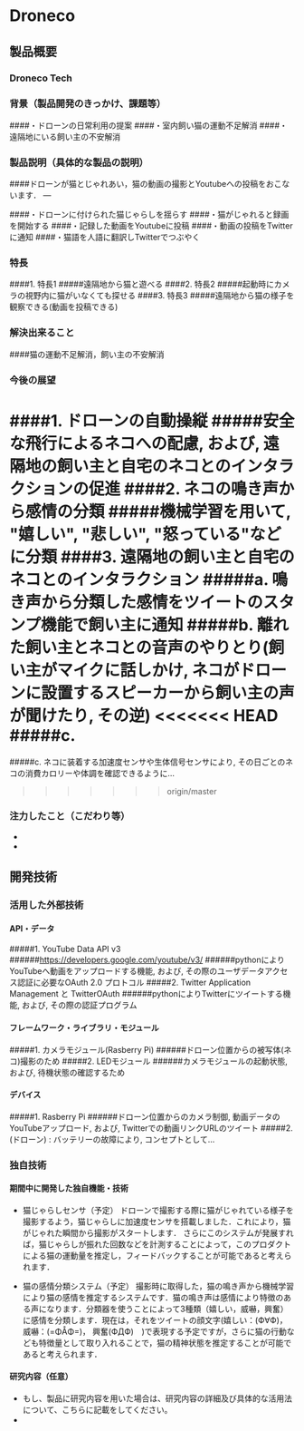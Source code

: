 # Droneco
## 製品概要
### Droneco Tech

### 背景（製品開発のきっかけ、課題等）
####・ドローンの日常利用の提案
####・室内飼い猫の運動不足解消
####・遠隔地にいる飼い主の不安解消
### 製品説明（具体的な製品の説明）
####ドローンが猫とじゃれあい，猫の動画の撮影とYoutubeへの投稿をおこないます．
―

####・ドローンに付けられた猫じゃらしを揺らす
####・猫がじゃれると録画を開始する
####・記録した動画をYoutubeに投稿
####・動画の投稿をTwitterに通知
####・猫語を人語に翻訳しTwitterでつぶやく

### 特長
####1. 特長1
#####遠隔地から猫と遊べる
####2. 特長2
#####起動時にカメラの視野内に猫がいなくても探せる
####3. 特長3
#####遠隔地から猫の様子を観察できる(動画を投稿できる)

### 解決出来ること
####猫の運動不足解消，飼い主の不安解消
### 今後の展望
####1. ドローンの自動操縦
#####安全な飛行によるネコへの配慮, および, 遠隔地の飼い主と自宅のネコとのインタラクションの促進
####2. ネコの鳴き声から感情の分類
#####機械学習を用いて, "嬉しい", "悲しい", "怒っている"などに分類
####3. 遠隔地の飼い主と自宅のネコとのインタラクション
#####a. 鳴き声から分類した感情をツイートのスタンプ機能で飼い主に通知
#####b. 離れた飼い主とネコとの音声のやりとり(飼い主がマイクに話しかけ, ネコがドローンに設置するスピーカーから飼い主の声が聞けたり, その逆)
<<<<<<< HEAD
#####c.
=======
#####c. ネコに装着する加速度センサや生体信号センサにより, その日ごとのネコの消費カロリーや体調を確認できるように...
>>>>>>> origin/master
### 注力したこと（こだわり等）
*
*

## 開発技術
### 活用した外部技術
#### API・データ
#####1. YouTube Data API v3
######https://developers.google.com/youtube/v3/
######pythonによりYouTubeへ動画をアップロードする機能, および, その際のユーザデータアクセス認証に必要なOAuth 2.0 プロトコル
#####2. Twitter Application Management と TwitterOAuth
######pythonによりTwitterにツイートする機能, および, その際の認証プログラム

#### フレームワーク・ライブラリ・モジュール
#####1. カメラモジュール(Rasberry Pi)
######ドローン位置からの被写体(ネコ)撮影のため
#####2. LEDモジュール
######カメラモジュールの起動状態, および, 待機状態の確認するため

#### デバイス
#####1. Rasberry Pi
######ドローン位置からのカメラ制御, 動画データのYouTubeアップロード, および, Twitterでの動画リンクURLのツイート
#####2. (ドローン) : バッテリーの故障により, コンセプトとして...

### 独自技術
#### 期間中に開発した独自機能・技術
* 猫じゃらしセンサ（予定）
ドローンで撮影する際に猫がじゃれている様子を撮影するよう，猫じゃらしに加速度センサを搭載しました．これにより，猫がじゃれた瞬間から撮影がスタートします．
さらにこのシステムが発展すれば，猫じゃらしが振れた回数などを計測することによって，このプロダクトによる猫の運動量を推定し，フィードバックすることが可能であると考えられます．

* 猫の感情分類システム（予定）
撮影時に取得した，猫の鳴き声から機械学習により猫の感情を推定するシステムです．猫の鳴き声は感情により特徴のある声になります．分類器を使うことによって3種類（嬉しい，威嚇，興奮）に感情を分類します．現在は，それをツイートの顔文字(嬉しい：(Ф∀Ф)，威嚇：(=ΦÅΦ=)， 興奮(ФДФ)　)で表現する予定ですが，さらに猫の行動なども特徴量として取り入れることで，猫の精神状態を推定することが可能であると考えられます．

#### 研究内容（任意）
* もし、製品に研究内容を用いた場合は、研究内容の詳細及び具体的な活用法について、こちらに記載をしてください。
*
